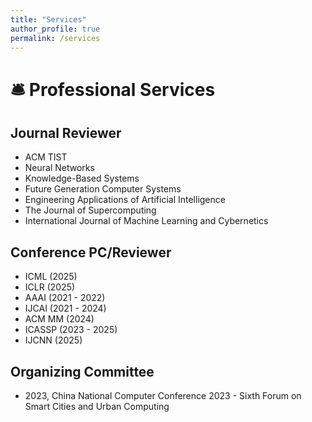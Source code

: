 ```yaml
---
title: "Services"
author_profile: true
permalink: /services
---
```


# 🛎 Professional Services

## Journal Reviewer
- ACM TIST
- Neural Networks
- Knowledge-Based Systems
- Future Generation Computer Systems
- Engineering Applications of Artificial Intelligence
- The Journal of Supercomputing
- International Journal of Machine Learning and Cybernetics

## Conference PC/Reviewer
- ICML (2025)
- ICLR (2025)
- AAAI (2021 - 2022)
- IJCAI (2021 - 2024)
- ACM MM (2024)
- ICASSP (2023 - 2025)
- IJCNN (2025)

## Organizing Committee
- 2023, China National Computer Conference 2023 - Sixth Forum on Smart Cities and Urban Computing

